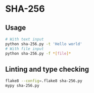 # SHA-256

## Usage
```sh
# With text input
python sha-256.py -t 'Hello world'
# With file input
python sha-256.py -f *[file]*
```

## Linting and type checking
```sh
flake8 --config=.flake8 sha-256.py
mypy sha-256.py
```
